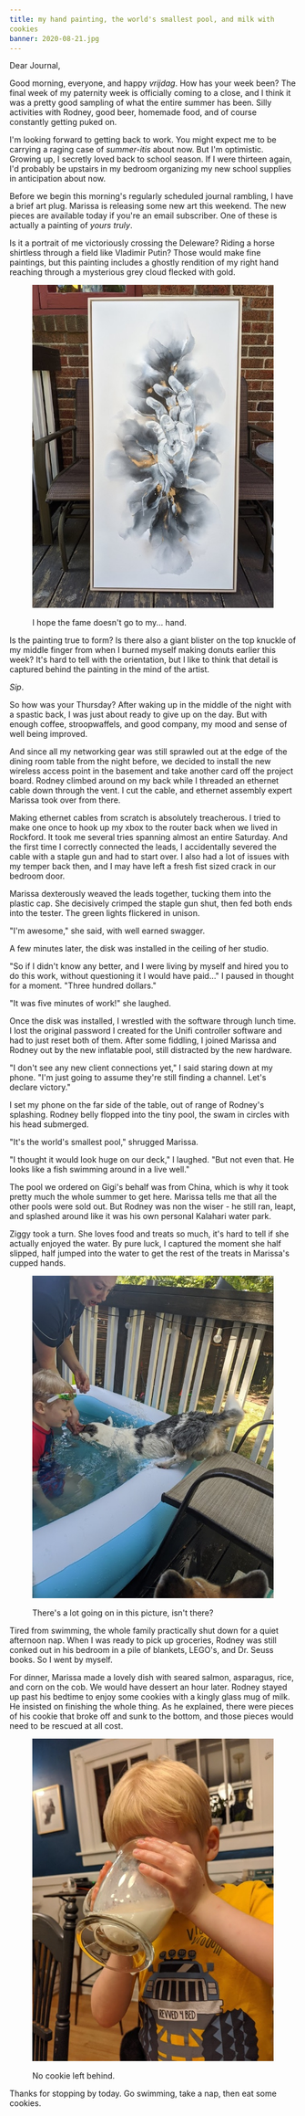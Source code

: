 ```yaml
---
title: my hand painting, the world's smallest pool, and milk with
cookies
banner: 2020-08-21.jpg
---
```


Dear Journal,

Good morning, everyone, and happy _vrijdag_.  How has your week been?
The final week of my paternity week is officially coming to a close,
and I think it was a pretty good sampling of what the entire summer
has been.  Silly activities with Rodney, good beer, homemade food, and
of course constantly getting puked on.

I'm looking forward to getting back to work.  You might expect me to
be carrying a raging case of _summer-itis_ about now.  But I'm
optimistic.  Growing up, I secretly loved back to school season.  If I
were thirteen again, I'd probably be upstairs in my bedroom organizing
my new school supplies in anticipation about now.

Before we begin this morning's regularly scheduled journal rambling, I
have a brief art plug.  Marissa is releasing some new art this
weekend.  The new pieces are available today if you're an email
subscriber.  One of these is actually a painting of _yours truly_.

Is it a portrait of me victoriously crossing the Deleware?  Riding a
horse shirtless through a field like Vladimir Putin?  Those would make
fine paintings, but this painting includes a ghostly rendition of my
right hand reaching through a mysterious grey cloud flecked with gold.

<figure>
  <a href="/images/my-hand-painting-2020-08-21.jpg">
    <img alt="my hand painting 2020 08 21" src="/images/my-hand-painting-2020-08-21.jpg"/>
  </a>
  <figcaption>
    <p>I hope the fame doesn't go to my... hand.</p>
  </figcaption>
</figure>

Is the painting true to form?  Is there also a giant blister on the
top knuckle of my middle finger from when I burned myself making
donuts earlier this week?  It's hard to tell with the orientation, but
I like to think that detail is captured behind the painting in the
mind of the artist.

_Sip_.

So how was your Thursday?  After waking up in the middle of the night
with a spastic back, I was just about ready to give up on the day.
But with enough coffee, stroopwaffels, and good company, my mood and
sense of well being improved.

And since all my networking gear was still sprawled out at the edge of
the dining room table from the night before, we decided to install the
new wireless access point in the basement and take another card off
the project board.  Rodney climbed around on my back while I threaded
an ethernet cable down through the vent.  I cut the cable, and
ethernet assembly expert Marissa took over from there.

Making ethernet cables from scratch is absolutely treacherous.  I
tried to make one once to hook up my xbox to the router back when we
lived in Rockford.  It took me several tries spanning almost an entire
Saturday.  And the first time I correctly connected the leads, I
accidentally severed the cable with a staple gun and had to start
over.  I also had a lot of issues with my temper back then, and I may
have left a fresh fist sized crack in our bedroom door.

Marissa dexterously weaved the leads together, tucking them into the
plastic cap.  She decisively crimped the staple gun shut, then fed
both ends into the tester.  The green lights flickered in unison.

"I'm awesome," she said, with well earned swagger.

A few minutes later, the disk was installed in the ceiling of her
studio.

"So if I didn't know any better, and I were living by myself and hired
you to do this work, without questioning it I would have paid..." I
paused in thought for a moment.  "Three hundred dollars."

"It was five minutes of work!" she laughed.

Once the disk was installed, I wrestled with the software through
lunch time.  I lost the original password I created for the Unifi
controller software and had to just reset both of them.  After some
fiddling, I joined Marissa and Rodney out by the new inflatable pool,
still distracted by the new hardware.

"I don't see any new client connections yet," I said staring down at
my phone.  "I'm just going to assume they're still finding a channel.
Let's declare victory."

I set my phone on the far side of the table, out of range of Rodney's
splashing.  Rodney belly flopped into the tiny pool, the swam in
circles with his head submerged.

"It's the world's smallest pool," shrugged Marissa.

"I thought it would look huge on our deck," I laughed.  "But not even
that.  He looks like a fish swimming around in a live well."

The pool we ordered on Gigi's behalf was from China, which is why it
took pretty much the whole summer to get here.  Marissa tells me that
all the other pools were sold out.  But Rodney was non the wiser - he
still ran, leapt, and splashed around like it was his own personal
Kalahari water park.

Ziggy took a turn.  She loves food and treats so much, it's hard to
tell if she actually enjoyed the water.  By pure luck, I captured the
moment she half slipped, half jumped into the water to get the rest of
the treats in Marissa's cupped hands.

<figure>
  <a href="/images/ziggy-jumps-in-2020-08-21.jpg">
    <img alt="ziggy jumps in 2020 08 21" src="/images/ziggy-jumps-in-2020-08-21.jpg"/>
  </a>
  <figcaption>
    <p>There's a lot going on in this picture, isn't there?</p>
  </figcaption>
</figure>

Tired from swimming, the whole family practically shut down for a
quiet afternoon nap.  When I was ready to pick up groceries, Rodney
was still conked out in his bedroom in a pile of blankets, LEGO's, and
Dr. Seuss books.  So I went by myself.

For dinner, Marissa made a lovely dish with seared salmon, asparagus,
rice, and corn on the cob.  We would have dessert an hour later.
Rodney stayed up past his bedtime to enjoy some cookies with a kingly
glass mug of milk.  He insisted on finishing the whole thing.  As he
explained, there were pieces of his cookie that broke off and sunk to
the bottom, and those pieces would need to be rescued at all cost.

<figure>
  <a href="/images/big-glass-of-milk-2020-08-21.jpg">
    <img alt="big glass of milk 2020 08 21" src="/images/big-glass-of-milk-2020-08-21.jpg"/>
  </a>
  <figcaption>
    <p>No cookie left behind.</p>
  </figcaption>
</figure>

Thanks for stopping by today.  Go swimming, take a nap, then eat some
cookies.
